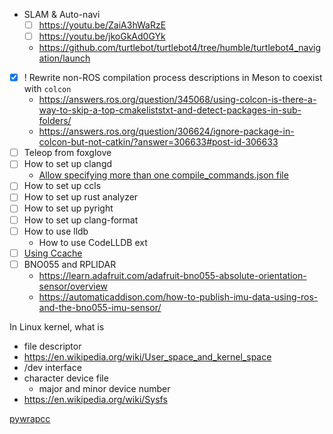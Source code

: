 - SLAM & Auto-navi
    - [ ] https://youtu.be/ZaiA3hWaRzE
    - [ ] https://youtu.be/jkoGkAd0GYk
    - https://github.com/turtlebot/turtlebot4/tree/humble/turtlebot4_navigation/launch

- [x] ! Rewrite non-ROS compilation process descriptions in Meson to coexist with `colcon`
    - https://answers.ros.org/question/345068/using-colcon-is-there-a-way-to-skip-a-top-cmakeliststxt-and-detect-packages-in-sub-folders/
    - https://answers.ros.org/question/306624/ignore-package-in-colcon-but-not-catkin/?answer=306633#post-id-306633
- [ ] Teleop from foxglove
- [ ] How to set up clangd
    - [Allow specifying more than one compile_commands.json file](https://github.com/clangd/clangd/issues/1092)
- [ ] How to set up ccls
- [ ] How to set up rust analyzer
- [ ] How to set up pyright
- [ ] How to set up clang-format
- [ ] How to use lldb
    - How to use CodeLLDB ext
- [ ] [Using Ccache](https://autowarefoundation.github.io/autoware-documentation/main/how-to-guides/advanced-usage-of-colcon/)
- [ ] BNO055 and RPLIDAR
    - https://learn.adafruit.com/adafruit-bno055-absolute-orientation-sensor/overview
    - https://automaticaddison.com/how-to-publish-imu-data-using-ros-and-the-bno055-imu-sensor/

In Linux kernel, what is
- file descriptor
- https://en.wikipedia.org/wiki/User_space_and_kernel_space
- /dev interface
- character device file
    - major and minor device number
- https://en.wikipedia.org/wiki/Sysfs

[pywrapcc](https://github.com/google/pywrapcc)
